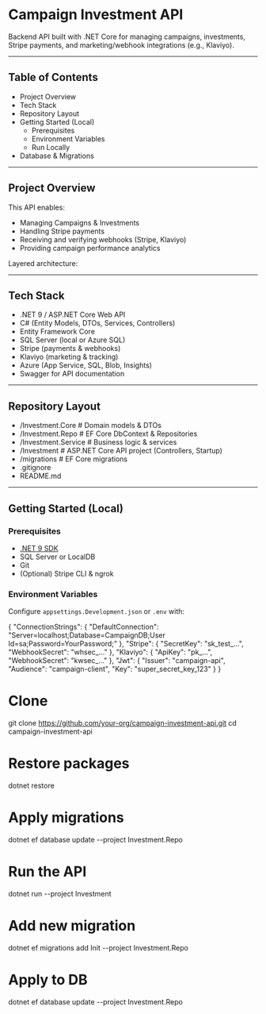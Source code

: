 # Campaign Investment API

Backend API built with .NET Core for managing campaigns, investments, Stripe payments, and marketing/webhook integrations (e.g., Klaviyo).

---

## Table of Contents

- Project Overview
- Tech Stack
- Repository Layout
- Getting Started (Local)
  - Prerequisites
  - Environment Variables
  - Run Locally
- Database & Migrations
---

## Project Overview

This API enables:

- Managing Campaigns & Investments
- Handling Stripe payments
- Receiving and verifying webhooks (Stripe, Klaviyo)
- Providing campaign performance analytics

Layered architecture:


---

## Tech Stack

- .NET 9 / ASP.NET Core Web API
- C# (Entity Models, DTOs, Services, Controllers)
- Entity Framework Core
- SQL Server (local or Azure SQL)
- Stripe (payments & webhooks)
- Klaviyo (marketing & tracking)
- Azure (App Service, SQL, Blob, Insights)
- Swagger for API documentation

---

## Repository Layout
- /Investment.Core # Domain models & DTOs
- /Investment.Repo # EF Core DbContext & Repositories
- /Investment.Service # Business logic & services
- /Investment # ASP.NET Core API project (Controllers, Startup)
- /migrations # EF Core migrations
- .gitignore
- README.md

---

## Getting Started (Local)

### Prerequisites

- [.NET 9 SDK](https://dotnet.microsoft.com)
- SQL Server or LocalDB
- Git
- (Optional) Stripe CLI & ngrok

### Environment Variables

Configure `appsettings.Development.json` or `.env` with:

{
  "ConnectionStrings": {
    "DefaultConnection": "Server=localhost;Database=CampaignDB;User Id=sa;Password=YourPassword;"
  },
  "Stripe": {
    "SecretKey": "sk_test_...",
    "WebhookSecret": "whsec_..."
  },
  "Klaviyo": {
    "ApiKey": "pk_...",
    "WebhookSecret": "kwsec_..."
  },
  "Jwt": {
    "Issuer": "campaign-api",
    "Audience": "campaign-client",
    "Key": "super_secret_key_123"
  }
}


# Clone
git clone https://github.com/your-org/campaign-investment-api.git
cd campaign-investment-api

# Restore packages
dotnet restore

# Apply migrations
dotnet ef database update --project Investment.Repo

# Run the API
dotnet run --project Investment


# Add new migration
dotnet ef migrations add Init --project Investment.Repo

# Apply to DB
dotnet ef database update --project Investment.Repo